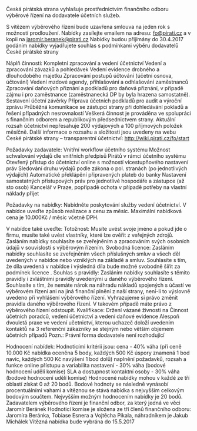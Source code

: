 Česká pirátská strana vyhlašuje prostřednictvím finančního odboru výběrové řízení na dodavatele účetních služeb.

S vítězem výběrového řízení bude uzavřena smlouva na jeden rok s možností prodloužení.
Nabídky zasílejte emailem na adresu: fo@pirati.cz a v kopii na jaromir.beranek@pirati.cz
Nabídky budou přijímány do 30.4.2017
podáním nabídky vyjadřujete souhlas s podmínkami výběru dodavatelů České pirátské strany

Náplň činnosti:
Kompletní zpracování a vedení účetnictví
Vedení a zpracování závazků a pohledávek
Vedení evidence drobného a dlouhodobého majetku 
Zpracování postupů účtování (účetní osnova, účtování)
Vedení mzdové agendy, přihlašování a odhlašování zaměstnanců
Zpracování daňových přiznání a podkladů pro daňová přiznání, v případě zájmu i pro zaměstnance (zaměstnanecká DP by byla hrazena samostatně).
Sestavení účetní závěrky
Příprava účetních podkladů pro audit a výroční zprávu
Průběžná komunikace se zástupci strany při dohledávání pokladů a řešení případných nesrovnalostí
Veškerá činnost je prováděna ve spolupráci s finančním odborem a republikovým předsednictvem strany.
Aktuální rozsah účetnictví nepřesahuje 200 výdajových a 100 příjmových položek měsíčně.
Další informace o rozsahu a složitosti jsou uvedeny na webu České pirátské strany – transparentní účetnictví: http://wiki.pirati.cz/fo/start

Požadavky zadavatele:
Vnitřní workflow účetního systému
Možnost schvalování výdajů dle vnitřních předpisů Pirátů v rámci účetního systému
Otevřený přístup do účetnictví online s možností vícestupňového nastavení práv
Sledování druhu výdajů podle zákona o pol. stranách (po jednotlivých výdajích)
Automatické překlápění připravených plateb do banky
Nastavení samostatných přístupových práv pro jednotlivé hospodáře a zástupce (až sto osob)
Kancelář v Praze, popřípadě ochota v případě potřeby na vlastní náklady přijet

Požadavky na nabídky:
Nabídněte poskytování služby vedení účetnictví. 
V nabídce uveďte způsob realizace a cenu za měsíc. Maximální nabídková cena je 10.000Kč / měsíc včetně DPH.

V nabídce také uveďte:
Totožnost: Musíte uvést svoje jméno a pokud jde o firmu, musíte také uvést vlastníky, které lze ověřit z veřejných zdrojů. Zasláním nabídky souhlasíte se zveřejněním a zpracováním svých osobních údajů v souvislosti s výběrovým řízením. 
Svobodná licence: Zasláním nabídky souhlasíte se zveřejněním všech příslušných smluv a všech děl uvedených v nabídce nebo vzniklých na základě a smluv. Souhlasíte s tím, že díla uvedená v nabídce i výsledná díla bude možné svobodně šířit za podmínek licence . 
Souhlas s pravidly: Zasláním nabídky souhlasíte s těmito pravidly i zvláštními pravidly uvedenými u daného výběrového řízení. Souhlasíte s tím, že nemáte nárok na náhradu nákladů spojených s účastí ve výběrovém řízení ani na jiná finanční plnění z naší strany, není-li to výslovně uvedeno při vyhlášení výběrového řízení. Vyhrazujeme si právo změnit pravidla daného výběrového řízení. V takovém případě máte právo z výběrového řízení odstoupit. 
Kvalifikace:
Držení vázané živnosti na Činnost účetních poradců, vedení účetnictví a vedení daňové evidence
Alespoň dvouletá praxe ve vedení učetnictví, kterou uchazeč doloží uvedením kontaktů na 3 referenční zákazníky se stejným nebo větším objemem účetních případů
Pozn.: Právní forma dodavatele není rozhodující


Hodnocení nabídek:
Hodnoticími kritérii jsou:
cena - 40% váha (při ceně 10.000 Kč nabídka oceněna 5 body, každých 500 Kč úspory znamená 1 bod navíc, každých 500 Kč navýšení 1 bod dolů)
naplnění požadavků, rozsah a funkce online přístupu a variabilita nastavení - 30% váha (bodové hodnocení udělí komise)
SLA a dostupnost kontaktní osoby - 30% váha (bodové hodnocení udělí komise)
Hodnocené nabídky mohou v každé ze tří oblastí získat 0 až 20 bodů. Bodové hodnoty se následně vynásobí procentuálními vahami a vítěznou se stává nabídka s nejvyšším celkovým bodovým součtem. Nejvyšším možným hodnocením nabídky je 20 bodů.
Zadavatelem výběrového řízení je finanční odbor, za který jedná ve věci Jaromír Beránek
Hodnoticí komise je složena ze tří členů finančního odboru: Jaromíra Beránka, Tobiase Esnera a Vojtěcha Pikala, náhradníkem je Jakub Michálek
Vítězná nabídka bude vybrána do 15.5.2017
